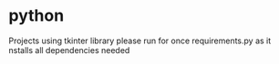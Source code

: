 # python
Projects using tkinter library
please run for once requirements.py as it nstalls all dependencies needed

